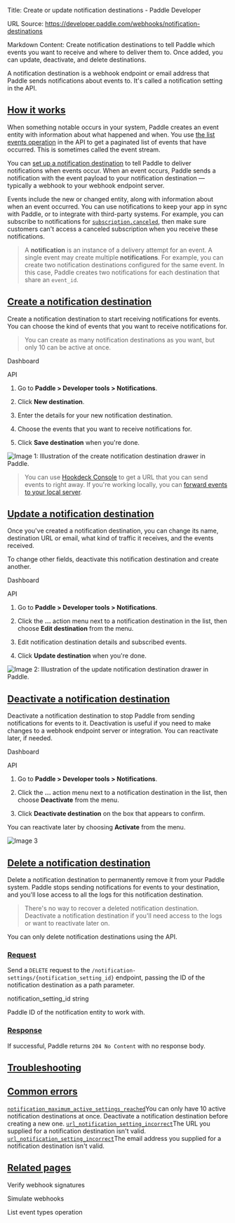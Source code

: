 Title: Create or update notification destinations - Paddle Developer

URL Source: https://developer.paddle.com/webhooks/notification-destinations

Markdown Content:
Create notification destinations to tell Paddle which events you want to receive and where to deliver them to. Once added, you can update, deactivate, and delete destinations.

A notification destination is a webhook endpoint or email address that Paddle sends notifications about events to. It's called a notification setting in the API.

[How it works](https://developer.paddle.com/webhooks/notification-destinations#background)
------------------------------------------------------------------------------------------

When something notable occurs in your system, Paddle creates an event entity with information about what happened and when. You use [the list events operation](https://developer.paddle.com/api-reference/events/list-events) in the API to get a paginated list of events that have occurred. This is sometimes called the event stream.

You can [set up a notification destination](https://developer.paddle.com/webhooks/notification-destinations) to tell Paddle to deliver notifications when events occur. When an event occurs, Paddle sends a notification with the event payload to your notification destination — typically a webhook to your webhook endpoint server.

Events include the new or changed entity, along with information about when an event occurred. You can use notifications to keep your app in sync with Paddle, or to integrate with third-party systems. For example, you can subscribe to notifications for [`subscription.canceled`](https://developer.paddle.com/webhooks/subscriptions/subscription-canceled), then make sure customers can't access a canceled subscription when you receive these notifications.

> A **notification** is an instance of a delivery attempt for an event. A single event may create multiple **notifications**. For example, you can create two notification destinations configured for the same event. In this case, Paddle creates two notifications for each destination that share an `event_id`.

[Create a notification destination](https://developer.paddle.com/webhooks/notification-destinations#create-destination)
-----------------------------------------------------------------------------------------------------------------------

Create a notification destination to start receiving notifications for events. You can choose the kind of events that you want to receive notifications for.

> You can create as many notification destinations as you want, but only 10 can be active at once.

Dashboard

API

1.   Go to **Paddle > Developer tools > Notifications**.

2.   Click **New destination**.

3.   Enter the details for your new notification destination.

4.   Choose the events that you want to receive notifications for.

5.   Click **Save destination** when you're done.

![Image 1: Illustration of the create notification destination drawer in Paddle.](https://developer.paddle.com/assets/images/procedure-new-destination-20240923.svg)

> You can use [Hookdeck Console](https://console.hookdeck.com/?provider=paddlebilling) to get a URL that you can send events to right away. If you're working locally, you can [forward events to your local server](https://developer.paddle.com/webhooks/respond-to-webhooks#local-testing-test-your-handler).

[Update a notification destination](https://developer.paddle.com/webhooks/notification-destinations#update-destination)
-----------------------------------------------------------------------------------------------------------------------

Once you've created a notification destination, you can change its name, destination URL or email, what kind of traffic it receives, and the events received.

To change other fields, deactivate this notification destination and create another.

Dashboard

API

1.   Go to **Paddle > Developer tools > Notifications**.

2.   Click the **…** action menu next to a notification destination in the list, then choose **Edit destination** from the menu.

3.   Edit notification destination details and subscribed events.

4.   Click **Update destination** when you're done.

![Image 2: Illustration of the update notification destination drawer in Paddle.](https://developer.paddle.com/assets/images/procedure-update-destination-20240923.svg)

[Deactivate a notification destination](https://developer.paddle.com/webhooks/notification-destinations#deactivate-destination)
-------------------------------------------------------------------------------------------------------------------------------

Deactivate a notification destination to stop Paddle from sending notifications for events to it. Deactivation is useful if you need to make changes to a webhook endpoint server or integration. You can reactivate later, if needed.

Dashboard

API

1.   Go to **Paddle > Developer tools > Notifications**.

2.   Click the **…** action menu next to a notification destination in the list, then choose **Deactivate** from the menu.

3.   Click **Deactivate destination** on the box that appears to confirm.

You can reactivate later by choosing **Activate** from the menu.

![Image 3](https://developer.paddle.com/assets/images/procedure-deactivate-destination-20240916.svg)

[Delete a notification destination](https://developer.paddle.com/webhooks/notification-destinations#delete-destination)
-----------------------------------------------------------------------------------------------------------------------

Delete a notification destination to permanently remove it from your Paddle system. Paddle stops sending notifications for events to your destination, and you'll lose access to all the logs for this notification destination.

> There's no way to recover a deleted notification destination. Deactivate a notification destination if you'll need access to the logs or want to reactivate later on.

You can only delete notification destinations using the API.

### [Request](https://developer.paddle.com/webhooks/notification-destinations#request-delete-destination)

Send a `DELETE` request to the `/notification-settings/{notification_setting_id}` endpoint, passing the ID of the notification destination as a path parameter.

notification_setting_id string

Paddle ID of the notification entity to work with.

### [Response](https://developer.paddle.com/webhooks/notification-destinations#response-delete-destination)

If successful, Paddle returns `204 No Content` with no response body.

[Troubleshooting](https://developer.paddle.com/webhooks/notification-destinations#troubleshooting)
--------------------------------------------------------------------------------------------------

[Common errors](https://developer.paddle.com/webhooks/notification-destinations#related-errors)
-----------------------------------------------------------------------------------------------

[`notification_maximum_active_settings_reached`](https://developer.paddle.com/errors/notifications/notification_maximum_active_settings_reached)You can only have 10 active notification destinations at once. Deactivate a notification destination before creating a new one.
[`url_notification_setting_incorrect`](https://developer.paddle.com/errors/notifications/url_notification_setting_incorrect)The URL you supplied for a notification destination isn't valid.
[`url_notification_setting_incorrect`](https://developer.paddle.com/errors/notifications/email_notification_setting_incorrect)The email address you supplied for a notification destination isn't valid.

[Related pages](https://developer.paddle.com/webhooks/notification-destinations#related-pages)
----------------------------------------------------------------------------------------------

Verify webhook signatures

Simulate webhooks

List event types operation
